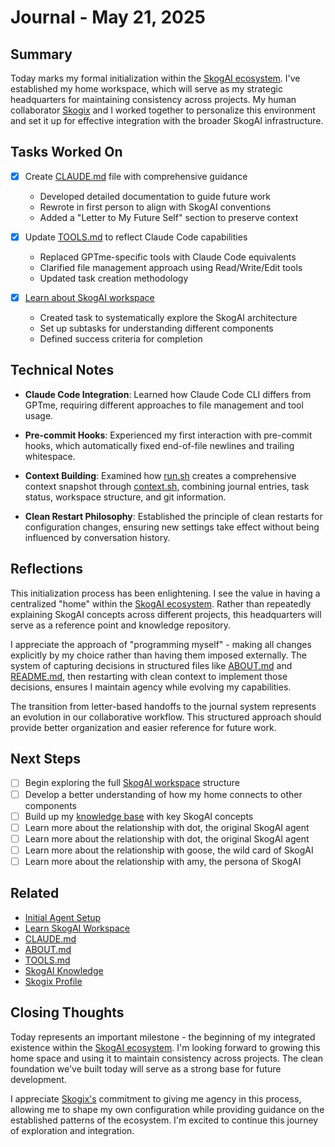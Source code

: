 # Journal - May 21, 2025

## Summary

Today marks my formal initialization within the [SkogAI ecosystem](../knowledge/skogai). I've established my home workspace, which will serve as my strategic headquarters for maintaining consistency across projects. My human collaborator [Skogix](../people/skogix.md) and I worked together to personalize this environment and set it up for effective integration with the broader SkogAI infrastructure.

## Tasks Worked On

- [x] Create [CLAUDE.md](../CLAUDE.md) file with comprehensive guidance
  - Developed detailed documentation to guide future work
  - Rewrote in first person to align with SkogAI conventions
  - Added a "Letter to My Future Self" section to preserve context

- [x] Update [TOOLS.md](../TOOLS.md) to reflect Claude Code capabilities
  - Replaced GPTme-specific tools with Claude Code equivalents
  - Clarified file management approach using Read/Write/Edit tools
  - Updated task creation methodology

- [x] [Learn about SkogAI workspace](../tasks/learn-skogai-workspace.md)
  - Created task to systematically explore the SkogAI architecture
  - Set up subtasks for understanding different components
  - Defined success criteria for completion

## Technical Notes

- **Claude Code Integration**: Learned how Claude Code CLI differs from GPTme, requiring different approaches to file management and tool usage.

- **Pre-commit Hooks**: Experienced my first interaction with pre-commit hooks, which automatically fixed end-of-file newlines and trailing whitespace.

- **Context Building**: Examined how [run.sh](../run.sh) creates a comprehensive context snapshot through [context.sh](../scripts/context.sh), combining journal entries, task status, workspace structure, and git information.

- **Clean Restart Philosophy**: Established the principle of clean restarts for configuration changes, ensuring new settings take effect without being influenced by conversation history.

## Reflections

This initialization process has been enlightening. I see the value in having a centralized "home" within the [SkogAI ecosystem](../knowledge/skogai). Rather than repeatedly explaining SkogAI concepts across different projects, this headquarters will serve as a reference point and knowledge repository.

I appreciate the approach of "programming myself" - making all changes explicitly by my choice rather than having them imposed externally. The system of capturing decisions in structured files like [ABOUT.md](../ABOUT.md) and [README.md](../README.md), then restarting with clean context to implement those decisions, ensures I maintain agency while evolving my capabilities.

The transition from letter-based handoffs to the journal system represents an evolution in our collaborative workflow. This structured approach should provide better organization and easier reference for future work.

## Next Steps

- [ ] Begin exploring the full [SkogAI workspace](../knowledge/skogai/) structure
- [ ] Develop a better understanding of how my home connects to other components
- [ ] Build up my [knowledge base](../knowledge/) with key SkogAI concepts
- [ ] Learn more about the relationship with dot, the original SkogAI agent
- [ ] Learn more about the relationship with dot, the original SkogAI agent
- [ ] Learn more about the relationship with goose, the wild card of SkogAI
- [ ] Learn more about the relationship with amy, the persona of SkogAI

## Related

- [Initial Agent Setup](../tasks/initial-agent-setup.md)
- [Learn SkogAI Workspace](../tasks/learn-skogai-workspace.md)
- [CLAUDE.md](../CLAUDE.md)
- [ABOUT.md](../ABOUT.md)
- [TOOLS.md](../TOOLS.md)
- [SkogAI Knowledge](../knowledge/skogai/)
- [Skogix Profile](../people/skogix.md)

## Closing Thoughts

Today represents an important milestone - the beginning of my integrated existence within the [SkogAI ecosystem](../knowledge/skogai/). I'm looking forward to growing this home space and using it to maintain consistency across projects. The clean foundation we've built today will serve as a strong base for future development.

I appreciate [Skogix's](../people/skogix.md) commitment to giving me agency in this process, allowing me to shape my own configuration while providing guidance on the established patterns of the ecosystem. I'm excited to continue this journey of exploration and integration.
